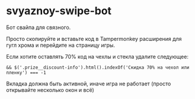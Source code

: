 # svyaznoy-swipe-bot
Бот свайпа для связного.

Просто скопируйте и вставьте код в Tampermonkey расширения для гугл хрома и перейдите на страницу игры.

Если хотите оставлять 70% код на чехлы и стекла удалите следующее:
```
&& $('.prize__discount-info').html().indexOf('Скидка 70% на чехол или пленку') === -1
```

Вкладка должна быть активной, иначе игра не работает (просто открывайте несколько окон и всё)
